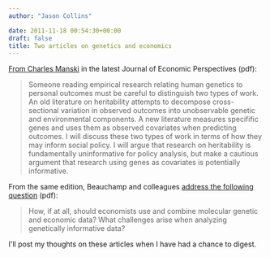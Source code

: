 ```yaml
---
author: "Jason Collins"

date: 2011-11-18 00:54:30+00:00
draft: false
title: Two articles on genetics and economics
---
```


[From Charles Manski](http://pubs.aeaweb.org/doi/pdfplus/10.1257/jep.25.4.83) in the latest Journal of Economic Perspectives (pdf):





<blockquote>Someone reading empirical research relating human genetics to personal outcomes must be careful to distinguish two types of work. An old literature on heritability attempts to decompose cross-sectional variation in observed outcomes into unobservable genetic and environmental components. A new literature measures specifific genes and uses them as observed covariates when predicting outcomes. I will discuss these two types of work in terms of how they may inform social policy. I will argue that research on heritability is fundamentally uninformative for policy analysis, but make a cautious argument that research using genes as covariates is potentially informative.</blockquote>





From the same edition, Beauchamp and colleagues [address the following question](http://pubs.aeaweb.org/doi/pdfplus/10.1257/jep.25.4.57) (pdf):





<blockquote>How, if at all, should economists use and combine molecular genetic and economic data? What challenges arise when analyzing genetically informative data?</blockquote>





I'll post my thoughts on these articles when I have had a chance to digest.
